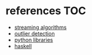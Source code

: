 # references TOC

- [streaming algorithms](streaming.md)
- [outlier detection](outliers.md)
- [python libraries](python.md)
- [haskell](haskell.md)
